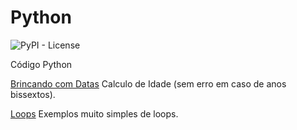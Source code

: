 # Python



![PyPI - License](https://img.shields.io/pypi/l/Django.svg?style=for-the-badge)



Código Python

[Brincando com Datas](src/datas) Calculo de Idade (sem erro em caso de anos bissextos).

[Loops](src/loops/loops.py) Exemplos muito simples de loops.
